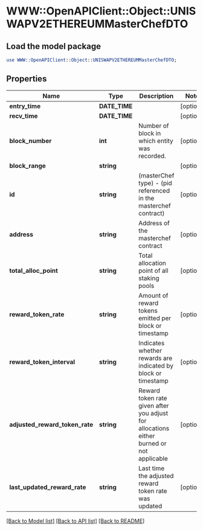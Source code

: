 # WWW::OpenAPIClient::Object::UNISWAPV2ETHEREUMMasterChefDTO

## Load the model package
```perl
use WWW::OpenAPIClient::Object::UNISWAPV2ETHEREUMMasterChefDTO;
```

## Properties
Name | Type | Description | Notes
------------ | ------------- | ------------- | -------------
**entry_time** | **DATE_TIME** |  | [optional] 
**recv_time** | **DATE_TIME** |  | [optional] 
**block_number** | **int** | Number of block in which entity was recorded. | [optional] 
**block_range** | **string** |  | [optional] 
**id** | **string** | (masterChef type) - (pid referenced in the masterchef contract) | [optional] 
**address** | **string** | Address of the masterchef contract | [optional] 
**total_alloc_point** | **string** | Total allocation point of all staking pools | [optional] 
**reward_token_rate** | **string** | Amount of reward tokens emitted per block or timestamp | [optional] 
**reward_token_interval** | **string** | Indicates whether rewards are indicated by block or timestamp | [optional] 
**adjusted_reward_token_rate** | **string** | Reward token rate given after you adjust for allocations either burned or not applicable | [optional] 
**last_updated_reward_rate** | **string** | Last time the adjusted reward token rate was updated | [optional] 

[[Back to Model list]](../README.md#documentation-for-models) [[Back to API list]](../README.md#documentation-for-api-endpoints) [[Back to README]](../README.md)


